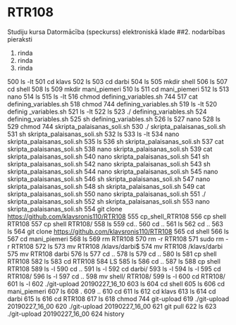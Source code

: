 
# RTR108
Studiju kursa Datormācība (speckurss) elektroniskā klade
##2. nodarbības pieraksti
1. rinda
2. rinda  
3. rinda

  500  ls -lt
  501  cd klavs
  502  ls
  503  cd darbi
  504  ls
  505  mkdir shell
  506  ls
  507  cd shell
  508  ls
  509  mkdir mani_piemeri
  510  ls
  511  cd mani_piemeri
  512  ls
  513  nano
  514  ls
  515  ls -lt
  516  chmod defining_variables.sh  744
  517  cat defining_variables.sh 
  518  chmod 744 defining_variables.sh 
  519  ls -lt
  520  definig _variables.sh
  521  ls -lt
  522  ls
  523  ./ defining_variables.sh 
  524  defining_variables.sh
  525  sh defining_variables.sh 
  526  ls
  527  nano
  528  ls
  529  chmod 744 skripta_palaisanas_soli.sh 
  530  ./ skripta_palaisanas_soli.sh 
  531  sh skripta_palaisanas_soli.sh 
  532  ls
  533  ls -lt
  534  nano skripta_palaisanas_soli.sh 
  535  ls
  536  sh skripta_palaisanas_soli.sh 
  537  cat skripta_palaisanas_soli.sh 
  538  nano skripta_palaisanas_soli.sh 
  539  cat skripta_palaisanas_soli.sh 
  540  nano skripta_palaisanas_soli.sh 
  541  sh skripta_palaisanas_soli.sh 
  542  nano skripta_palaisanas_soli.sh 
  543  sh skripta_palaisanas_soli.sh 
  544  nano skripta_palaisanas_soli.sh 
  545  nano skripta_palaisanas_soli.sh 
  546  sh skripta_palaisanas_soli.sh 
  547  nano skripta_palaisanas_soli.sh 
  548  sh skripta_palaisanas_soli.sh 
  549  cat skripta_palaisanas_soli.sh 
  550  nano skripta_palaisanas_soli.sh 
  551  ./ skripta_palaisanas_soli.sh 
  552  sh skripta_palaisanas_soli.sh 
  553  nano skripta_palaisanas_soli.sh 
  554  git clone https://github.com/klavsronis110/RTR108
  555  cp_shell_RTR108
  556  cp shell RTR108
  557  cp shell RTR108/
  558  ls
  559  cd..
  560  cd ..
  561  ls
  562  cd ..
  563  ls
  564  git clone https://github.com/klavsronis110/RTR108
  565   cd shell
  566  ls
  567  cd mani_piemeri
  568  ls
  569  rm RTR108
  570  rm -r RTR108
  571  sudo rm -r RTR108
  572  ls
  573  mv RTR108 /klavs/darbi$
  574  mv RTR108 /klavs/darbi
  575  mv RTR108 darbi
  576  ls
  577  cd ..
  578  ls
  579  cd ..
  580  ls
  581  cp shell RTR108
  582  ls
  583  cd RTR108
  584  LS
  585  ls
  586  cd ..
  587  ls
  588  cp shell RTR108
  589  ls -l
  590  cd ..
  591  ls -l
  592  cd darbi/
  593  ls -l
  594  ls -l
  595  cd RTR108/
  596  ls -l
  597  cd ..
  598  mv shell/ RTR108/
  599  ls -l
  600  cd RTR108/
  601  ls -l
  602  ./git-upload 20190227_16_10
  603  ls
  604  cd shell
  605  ls
  606  cd mani_piemeri
  607  ls
  608  .
  609  ..
  610  cd
  611  ls
  612  cd klavs
  613  ls
  614  cd darbi
  615  ls
  616  cd RTR108
  617  ls
  618  chmod 744 git-upload
  619  ./git-upload 20190227_16_00
  620  ./git-upload 20190227_16_00
  621  git pull
  622  ls
  623  ./git-upload 20190227_16_00
  624  history
